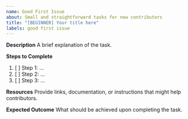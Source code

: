 ```yaml
---
name: Good First Issue
about: Small and straightforward tasks for new contributors
title: "[BEGINNER] Your title here"
labels: good first issue
---
```


**Description**
A brief explanation of the task.

**Steps to Complete**

1. [ ] Step 1: ...
2. [ ] Step 2: ...
3. [ ] Step 3: ...

**Resources**
Provide links, documentation, or instructions that might help contributors.

**Expected Outcome**
What should be achieved upon completing the task.
